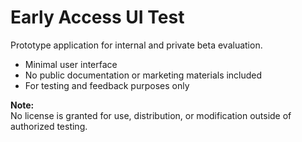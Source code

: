 # Early Access UI Test

Prototype application for internal and private beta evaluation.

- Minimal user interface
- No public documentation or marketing materials included
- For testing and feedback purposes only

**Note:**  
No license is granted for use, distribution, or modification outside of authorized testing.
